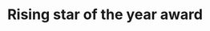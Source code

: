 ---
title: Rising star of the year award
icon: star-full
sort-order: 8
sponsor: Nineteen
nominees: [ Andrew Donovan - The Bury Black Pudding Company, Chloe Chapman - Hughes Safety Showers, Darren Glendinning - PepsiCo, Dominic Robinson - Royal Navy, Jack Macfarlane - TJ Transport / TJ Waste, Lewis Solway - British Gas, Martin Eccles - Hughes Safety Showers, Paul Bolton - M247, Robert Jukes - Wax Lyrical Ltd, Shannon McGrorey - Grand Union Housing Group, John Quarless – Kier Highways, Kelly Cassidy - Link Contracting ]
---